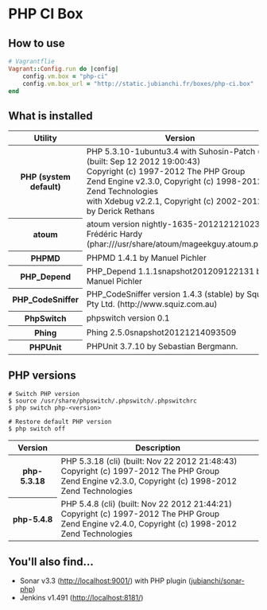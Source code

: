 # PHP CI Box

## How to use

```ruby
# Vagrantflie
Vagrant::Config.run do |config|
    config.vm.box = "php-ci"
    config.vm.box_url = "http://static.jubianchi.fr/boxes/php-ci.box"
end
```

## What is installed

<table>
<thead><tr><th>Utility</th><th>Version</th></thead><tbody>
<tr><th>PHP (system default)</th><td>PHP 5.3.10-1ubuntu3.4 with Suhosin-Patch (cli) (built: Sep 12 2012 19:00:43)<br />
Copyright (c) 1997-2012 The PHP Group<br />
Zend Engine v2.3.0, Copyright (c) 1998-2012 Zend Technologies<br />
    with Xdebug v2.2.1, Copyright (c) 2002-2012, by Derick Rethans</td></tr>
<tr><th>atoum</th><td>atoum version nightly-1635-201212121023 by Frédéric Hardy (phar:///usr/share/atoum/mageekguy.atoum.phar)</td></tr>
<tr><th>PHPMD</th><td>PHPMD 1.4.1 by Manuel Pichler</td></tr>
<tr><th>PHP_Depend</th><td>PHP_Depend 1.1.1snapshot201209122131 by Manuel Pichler</td></tr>
<tr><th>PHP_CodeSniffer</th><td>PHP_CodeSniffer version 1.4.3 (stable) by Squiz Pty Ltd. (http://www.squiz.com.au)</td></tr>
<tr><th>PhpSwitch</th><td>phpswitch version 0.1</td></tr>
<tr><th>Phing</th><td>Phing 2.5.0snapshot20121214093509</td></tr>
<tr><th>PHPUnit</th><td>PHPUnit 3.7.10 by Sebastian Bergmann.</td></tr>
</tbody></table>


## PHP versions

```shell
# Switch PHP version
$ source /usr/share/phpswitch/.phpswitch/.phpswitchrc
$ php switch php-<version>

# Restore default PHP version
$ php switch off
```

<table>
    <thead>
        <tr>
            <th>Version</th>
            <th>Description</th>
        </tr>
    </thead>
    <tbody>
        <tr>
            <th>php-5.3.18</th>
            <td>
                PHP 5.3.18 (cli) (built: Nov 22 2012 21:48:43)<br/>
                Copyright (c) 1997-2012 The PHP Group<br/>
                Zend Engine v2.3.0, Copyright (c) 1998-2012 Zend Technologies<br/>
            </td>
        </tr>
        <tr>
            <th>php-5.4.8</th>
            <td>
                PHP 5.4.8 (cli) (built: Nov 22 2012 21:44:21)<br/>
                Copyright (c) 1997-2012 The PHP Group<br/>
                Zend Engine v2.4.0, Copyright (c) 1998-2012 Zend Technologies<br/>
            </td>
        </tr>
    </tbody>
<table>

## You'll also find...

* Sonar v3.3 ([http://localhost:9001/](http://localhost:9001)) with PHP plugin ([jubianchi/sonar-php](https://github.com/jubianchi/sonar-php))
* Jenkins v1.491 ([http://localhost:8181/](http://localhost:8181))